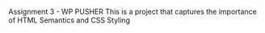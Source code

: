 Assignment 3 - WP PUSHER
This is a project that captures the importance of HTML Semantics and CSS Styling